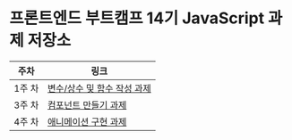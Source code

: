 # 프론트엔드 부트캠프 14기 JavaScript 과제 저장소

| 주차   | 링크                                                           |
| ------ | -------------------------------------------------------------- |
| 1주 차 | [변수/상수 및 함수 작성 과제](./assets/md/week1-retrospect.md) |
| 3주 차 | [컴포넌트 만들기 과제](./assets/md/week3-retrospect.md)        |
| 4주 차 | [애니메이션 구현 과제](./assets/md/week4-retrospect.md)        |
